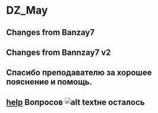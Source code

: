 # DZ_May

## Changes from Banzay7

## Changes from Bannzay7 v2

## Спасибо преподавателю за хорошее пояснение и помощь. 

## [help](../help.jpg) Вопросов ![alt text](../help.jpg)не осталось